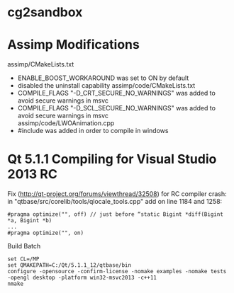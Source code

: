 cg2sandbox
=======




Assimp Modifications
=

assimp/CMakeLists.txt
- ENABLE_BOOST_WORKAROUND was set to ON by default
- disabled the uninstall capability
assimp/code/CMakeLists.txt
- COMPILE_FLAGS "-D_CRT_SECURE_NO_WARNINGS" was added to avoid secure warnings in msvc  
- COMPILE_FLAGS "-D_SCL_SECURE_NO_WARNINGS" was added to avoid secure warnings in msvc  
assimp/code/LWOAnimation.cpp
- #include <functional> was added in order to compile in windows


Qt 5.1.1 Compiling for Visual Studio 2013 RC
=

Fix (http://qt-project.org/forums/viewthread/32508) for RC compiler crash: in "qtbase/src/corelib/tools/qlocale_tools.cpp" add on line 1184 and 1258:
```
#pragma optimize("", off) // just before “static Bigint *diff(Bigint *a, Bigint *b)
...
#pragma optimize("", on) 
```

Build Batch
```
set CL=/MP
set QMAKEPATH=C:/Qt/5.1.1_12/qtbase/bin
configure -opensource -confirm-license -nomake examples -nomake tests -opengl desktop -platform win32-msvc2013 -c++11
nmake
```
